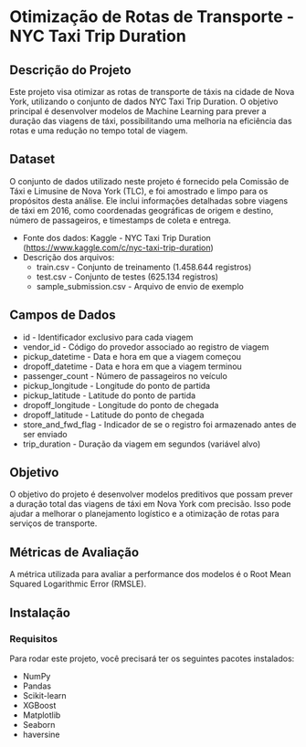 # Otimização de Rotas de Transporte - NYC Taxi Trip Duration

## Descrição do Projeto
Este projeto visa otimizar as rotas de transporte de táxis na cidade de Nova York, utilizando o conjunto de dados NYC Taxi Trip Duration. O objetivo principal é desenvolver modelos de Machine Learning para prever a duração das viagens de táxi, possibilitando uma melhoria na eficiência das rotas e uma redução no tempo total de viagem.

## Dataset
O conjunto de dados utilizado neste projeto é fornecido pela Comissão de Táxi e Limusine de Nova York (TLC), e foi amostrado e limpo para os propósitos desta análise. Ele inclui informações detalhadas sobre viagens de táxi em 2016, como coordenadas geográficas de origem e destino, número de passageiros, e timestamps de coleta e entrega.

 - Fonte dos dados: Kaggle - NYC Taxi Trip Duration (https://www.kaggle.com/c/nyc-taxi-trip-duration)
 - Descrição dos arquivos:
    - train.csv - Conjunto de treinamento (1.458.644 registros)
    - test.csv - Conjunto de testes (625.134 registros)
    - sample_submission.csv - Arquivo de envio de exemplo

## Campos de Dados
- id - Identificador exclusivo para cada viagem
- vendor_id - Código do provedor associado ao registro de viagem
- pickup_datetime - Data e hora em que a viagem começou
- dropoff_datetime - Data e hora em que a viagem terminou
- passenger_count - Número de passageiros no veículo
- pickup_longitude - Longitude do ponto de partida
- pickup_latitude - Latitude do ponto de partida
- dropoff_longitude - Longitude do ponto de chegada
- dropoff_latitude - Latitude do ponto de chegada
- store_and_fwd_flag - Indicador de se o registro foi armazenado antes de ser enviado
- trip_duration - Duração da viagem em segundos (variável alvo)

## Objetivo
O objetivo do projeto é desenvolver modelos preditivos que possam prever a duração total das viagens de táxi em Nova York com precisão. Isso pode ajudar a melhorar o planejamento logístico e a otimização de rotas para serviços de transporte.

## Métricas de Avaliação
A métrica utilizada para avaliar a performance dos modelos é o Root Mean Squared Logarithmic Error (RMSLE).

## Instalação

### Requisitos

Para rodar este projeto, você precisará ter os seguintes pacotes instalados:

 - NumPy
 - Pandas
 - Scikit-learn
 - XGBoost
 - Matplotlib
 - Seaborn
 - haversine
